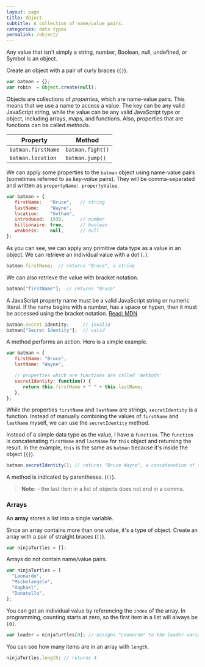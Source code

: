 ```yaml
---
layout: page
title: Object
subtitle: A collection of name/value pairs.
categories: data types
permalink: /object/
---
```


Any value that isn't simply a string, number, Boolean, null, undefined, or
Symbol is an object.

Create an object with a pair of curly braces (`{}`).

``` js
var batman = {};
var robin  = Object.create(null);
```

Objects are collections of *properties*, which are name-value pairs. This means
that we use a name to access a value. The key can be any valid JavaScript
string, while the value can be any valid JavaScript type or object, including
arrays, maps, and functions. Also, properties that are functions can be called
*methods*.

**Property**       | **Method**
------------       | ----------
`batman.firstName` | `batman.fight()`
`batman.location`  | `batman.jump()`

We can apply some properties to the `batman` object using name-value pairs
(sometimes referred to as *key-value* pairs). They will be comma-separated and
written as `propertyName: propertyValue`.

``` js
var batman = {
   firstName:   "Bruce",   // string
   lastName:    "Wayne",
   location:    "Gotham",
   introduced:  1939,      // number
   billionaire: true,      // boolean
   weakness:    null,      // null
};
```

As you can see, we can apply any primitive data type as a value in an object. We
can retrieve an individual value with a dot (`.`).

``` js
batman.firstName;  // returns "Bruce", a string
```

We can also retrieve the value with bracket notation.

``` js
batman["firstName"];  // returns "Bruce"
```

A JavaScript property name must be a valid JavaScript string or numeric literal.
If the name begins with a number, has a space or hypen, then it must be accessed
using the bracket notation. [Read: MDN][1]

``` js
batman.secret identity;     // invalid
batman["Secret Identity"];  // valid
```

A method performs an action. Here is a simple example.

``` js
var batman = {
   firstName: "Bruce",
   lastName: "Wayne",

   // properties which are functions are called 'methods'
   secretIdentity: function() {
      return this.firstName + " " + this.lastName;
   },
};
```

While the properties `firstName` and `lastName` are strings, `secretIdentity` is
a function. Instead of manually combining the values of `firstName` and
`lastName` myself, we can use the `secretIdentity` method.

Instead of a simple data type as the value, I have a `function`. The `function`
is concatenating `firstName` and `lastName` for `this` object and returning the
result. In the example, `this` is the same as `batman` because it's inside the
object (`{}`).

``` js
batman.secretIdentity(); // returns "Bruce Wayne", a concatenation of two properties
```

A method is indicated by parentheses. (`()`).

> **Note:** - the last item in a list of objects does not end in a comma.

### Arrays

An **array** stores a list into a single variable.

Since an array contains more than one value, it's a type of object. Create an
array with a pair of straight braces (`[]`).

``` js
var ninjaTurtles = [];
```

Arrays do not contain name/value pairs.

``` js
var ninjaTurtles = [
  "Leonardo",
  "Michelangelo",
  "Raphael",
  "Donatello",
];
```

You can get an individual value by referencing the `index` of the array. In
programming, counting starts at zero, so the first item in a list will always
be `[0]`.

``` js
var leader = ninjaTurtles[0]; // assigns "Leonardo" to the leader variable
```

You can see how many items are in an array with `length`.

``` js
ninjaTurtles.length; // returns 4
```

[1]: https://developer.mozilla.org/en-US/docs/Web/JavaScript/Guide/Working_with_Objects#Objects_and_properties
